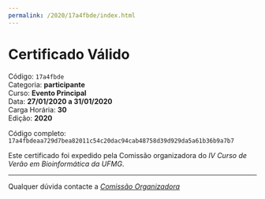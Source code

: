 ```yaml
---
permalink: /2020/17a4fbde/index.html
---
```


# Certificado Válido

Código: `17a4fbde`<br>
Categoria: **participante**<br>
Curso: **Evento Principal**<br>
Data: **27/01/2020 a 31/01/2020**<br>
Carga Horária: **30**<br>
Edição: **2020**<br>


Código completo: `17a4fbdeaa729d7bea82011c54c20dac94cab48758d39d929da5a61b36b9a7b7`


Este certificado foi expedido pela Comissão organizadora do *IV Curso de Verão em Bioinformática da UFMG*.

----

Qualquer dúvida contacte a [_Comissão Organizadora_](<mailto:cursobioinfoufmg@gmail.com$subject=[Certificados]>)

